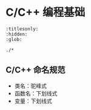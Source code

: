 # C/C++ 编程基础

```{toctree}
:titlesonly:
:hidden:
:glob:

./*
```

## C/C++ 命名规范

- 类名：驼峰式
- 函数名：下划线式
- 变量：下划线式
